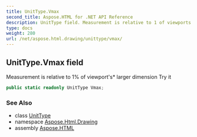 ```yaml
---
title: UnitType.Vmax
second_title: Aspose.HTML for .NET API Reference
description: UnitType field. Measurement is relative to 1 of viewports larger dimension Try it
type: docs
weight: 280
url: /net/aspose.html.drawing/unittype/vmax/
---
```

## UnitType.Vmax field

Measurement is relative to 1% of viewport's* larger dimension Try it

```csharp
public static readonly UnitType Vmax;
```

### See Also

* class [UnitType](../)
* namespace [Aspose.Html.Drawing](../../unittype/)
* assembly [Aspose.HTML](../../../)
